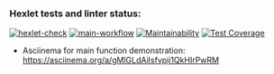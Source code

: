 ### Hexlet tests and linter status:
[![hexlet-check](https://github.com/Enoferge/frontend-project-46/actions/workflows/hexlet-check.yml/badge.svg)](https://github.com/Enoferge/frontend-project-46/actions/workflows/hexlet-check.yml)
[![main-workflow](https://github.com/Enoferge/frontend-project-46/actions/workflows/main.yml/badge.svg)](https://github.com/Enoferge/frontend-project-46/actions/workflows/main.yml)
[![Maintainability](https://api.codeclimate.com/v1/badges/8f1408378a9b1d2ddee9/maintainability)](https://codeclimate.com/github/Enoferge/frontend-project-46/maintainability)
[![Test Coverage](https://api.codeclimate.com/v1/badges/8f1408378a9b1d2ddee9/test_coverage)](https://codeclimate.com/github/Enoferge/frontend-project-46/test_coverage)

* Asciinema for main function demonstration:
https://asciinema.org/a/gMlGLdAiIsfvpij1QkHIrPwRM